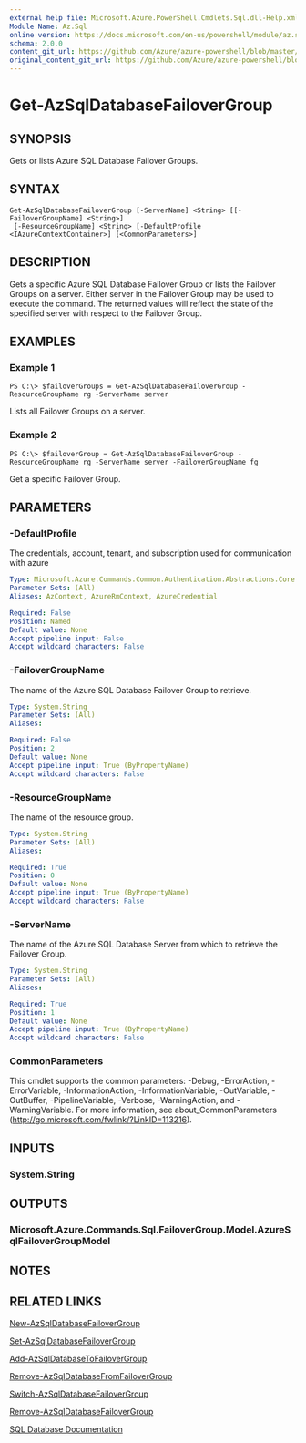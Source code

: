 ```yaml
---
external help file: Microsoft.Azure.PowerShell.Cmdlets.Sql.dll-Help.xml
Module Name: Az.Sql
online version: https://docs.microsoft.com/en-us/powershell/module/az.sql/get-azsqldatabasefailovergroup
schema: 2.0.0
content_git_url: https://github.com/Azure/azure-powershell/blob/master/src/ResourceManager/Sql/Commands.Sql/help/Get-AzSqlDatabaseFailoverGroup.md
original_content_git_url: https://github.com/Azure/azure-powershell/blob/master/src/ResourceManager/Sql/Commands.Sql/help/Get-AzSqlDatabaseFailoverGroup.md
---
```


# Get-AzSqlDatabaseFailoverGroup

## SYNOPSIS
Gets or lists Azure SQL Database Failover Groups.

## SYNTAX

```
Get-AzSqlDatabaseFailoverGroup [-ServerName] <String> [[-FailoverGroupName] <String>]
 [-ResourceGroupName] <String> [-DefaultProfile <IAzureContextContainer>] [<CommonParameters>]
```

## DESCRIPTION
Gets a specific Azure SQL Database Failover Group or lists the Failover Groups on a server.
Either server in the Failover Group may be used to execute the command. The returned values will reflect the state of the specified server with respect to the Failover Group.

## EXAMPLES

### Example 1
```
PS C:\> $failoverGroups = Get-AzSqlDatabaseFailoverGroup -ResourceGroupName rg -ServerName server
```

Lists all Failover Groups on a server.

### Example 2
```
PS C:\> $failoverGroup = Get-AzSqlDatabaseFailoverGroup -ResourceGroupName rg -ServerName server -FailoverGroupName fg
```

Get a specific Failover Group.

## PARAMETERS

### -DefaultProfile
The credentials, account, tenant, and subscription used for communication with azure

```yaml
Type: Microsoft.Azure.Commands.Common.Authentication.Abstractions.Core.IAzureContextContainer
Parameter Sets: (All)
Aliases: AzContext, AzureRmContext, AzureCredential

Required: False
Position: Named
Default value: None
Accept pipeline input: False
Accept wildcard characters: False
```

### -FailoverGroupName
The name of the Azure SQL Database Failover Group to retrieve.

```yaml
Type: System.String
Parameter Sets: (All)
Aliases:

Required: False
Position: 2
Default value: None
Accept pipeline input: True (ByPropertyName)
Accept wildcard characters: False
```

### -ResourceGroupName
The name of the resource group.

```yaml
Type: System.String
Parameter Sets: (All)
Aliases:

Required: True
Position: 0
Default value: None
Accept pipeline input: True (ByPropertyName)
Accept wildcard characters: False
```

### -ServerName
The name of the Azure SQL Database Server from which to retrieve the Failover Group.

```yaml
Type: System.String
Parameter Sets: (All)
Aliases:

Required: True
Position: 1
Default value: None
Accept pipeline input: True (ByPropertyName)
Accept wildcard characters: False
```

### CommonParameters
This cmdlet supports the common parameters: -Debug, -ErrorAction, -ErrorVariable, -InformationAction, -InformationVariable, -OutVariable, -OutBuffer, -PipelineVariable, -Verbose, -WarningAction, and -WarningVariable. For more information, see about_CommonParameters (http://go.microsoft.com/fwlink/?LinkID=113216).

## INPUTS

### System.String

## OUTPUTS

### Microsoft.Azure.Commands.Sql.FailoverGroup.Model.AzureSqlFailoverGroupModel

## NOTES

## RELATED LINKS

[New-AzSqlDatabaseFailoverGroup](./New-AzSqlDatabaseFailoverGroup.md)

[Set-AzSqlDatabaseFailoverGroup](./Set-AzSqlDatabaseFailoverGroup.md)

[Add-AzSqlDatabaseToFailoverGroup](./Add-AzSqlDatabaseToFailoverGroup.md)

[Remove-AzSqlDatabaseFromFailoverGroup](./Remove-AzSqlDatabaseFromFailoverGroup.md)

[Switch-AzSqlDatabaseFailoverGroup](./Switch-AzSqlDatabaseFailoverGroup.md)

[Remove-AzSqlDatabaseFailoverGroup](./Remove-AzSqlDatabaseFailoverGroup.md)

[SQL Database Documentation](https://docs.microsoft.com/azure/sql-database/)
